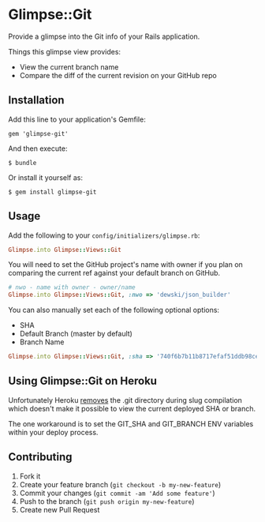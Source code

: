 # Glimpse::Git

Provide a glimpse into the Git info of your Rails application.

Things this glimpse view provides:

- View the current branch name
- Compare the diff of the current revision on your GitHub repo

## Installation

Add this line to your application's Gemfile:

    gem 'glimpse-git'

And then execute:

    $ bundle

Or install it yourself as:

    $ gem install glimpse-git

## Usage

Add the following to your `config/initializers/glimpse.rb`:

```ruby
Glimpse.into Glimpse::Views::Git
```

You will need to set the GitHub project's name with owner if you plan on
comparing the current ref against your default branch on GitHub.

```ruby
# nwo - name with owner - owner/name
Glimpse.into Glimpse::Views::Git, :nwo => 'dewski/json_builder'
```

You can also manually set each of the following optional options:

- SHA
- Default Branch (master by default)
- Branch Name

```ruby
Glimpse.into Glimpse::Views::Git, :sha => '740f6b7b11b8717efaf51ddb98ce23394544f7e0', :default_branch => 'rails4.0', :branch_name => 'integration'
```

## Using Glimpse::Git on Heroku

Unfortunately Heroku [removes](https://devcenter.heroku.com/articles/slug-compiler#compilation)
the .git directory during slug compilation which doesn't make it possible to
view the current deployed SHA or branch.

The one workaround is to set the GIT_SHA and GIT_BRANCH ENV variables within
your deploy process.

## Contributing

1. Fork it
2. Create your feature branch (`git checkout -b my-new-feature`)
3. Commit your changes (`git commit -am 'Add some feature'`)
4. Push to the branch (`git push origin my-new-feature`)
5. Create new Pull Request
